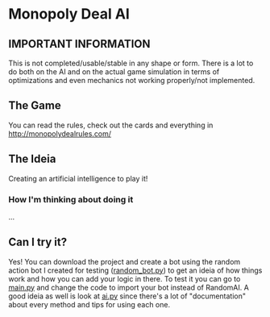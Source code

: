 # Monopoly Deal AI

## IMPORTANT INFORMATION
This is not completed/usable/stable in any shape or form. There is a lot to do both on the AI and on the actual game simulation in terms of optimizations and even mechanics not working properly/not implemented.

## The Game
You can read the rules, check out the cards and everything in http://monopolydealrules.com/

## The Ideia
Creating an artificial intelligence to play it!

### How I'm thinking about doing it
...

## Can I try it?
Yes! You can download the project and create a bot using the random action bot I created for testing ([random_bot.py](https://github.com/lucaspellegrinelli/monopoly-deal-ai/blob/master/monopoly/bots/random_ai.py)) to get an ideia of how things work and how you can add your logic in there. To test it you can go to [main.py](https://github.com/lucaspellegrinelli/monopoly-deal-ai/blob/master/main.py) and change the code to import your bot instead of RandomAI. A good ideia as well is look at [ai.py](https://github.com/lucaspellegrinelli/monopoly-deal-ai/blob/master/monopoly/ai.py) since there's a lot of "documentation" about every method and tips for using each one.
